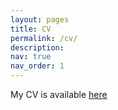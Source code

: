 ```yaml
---
layout: pages
title: CV
permalink: /cv/
description: 
nav: true
nav_order: 1
---
```

My CV is available [here](/assets/pdf/CV_public_Dec24.pdf)
